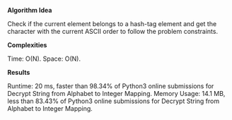 **Algorithm Idea**

Check if the current element belongs to a hash-tag element 
and get the character with the current ASCII order to 
follow the problem constraints.

**Complexities**

Time: O(N).
Space: O(N).

**Results**

Runtime: 20 ms, faster than 98.34% of Python3 online submissions for Decrypt String from Alphabet to Integer Mapping.
Memory Usage: 14.1 MB, less than 83.43% of Python3 online submissions for Decrypt String from Alphabet to Integer Mapping.
